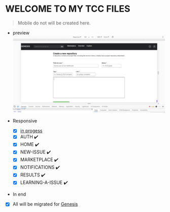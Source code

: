 # WELCOME TO MY TCC FILES

> Mobile do not will be created here.
  
- preview
![Issue preview](./assets/issue.PNG)

- Responsive
  - [X] [in progess](https://github.com/geni-sys/webfinal)
  - [x] AUTH ✔️️
  - [x] HOME ✔️️
  - [x] NEW-ISSUE ✔️️
  - [x] MARKETPLACE ✔️️
  - [x] NOTIFICATIONS ✔️️
  - [x] RESULTS ✔️️
  - [x] LEARNING-A-ISSUE ✔️️
  
- In end
 - [X] All will be migrated for [Genesis](https://github.com/geni-sys)
